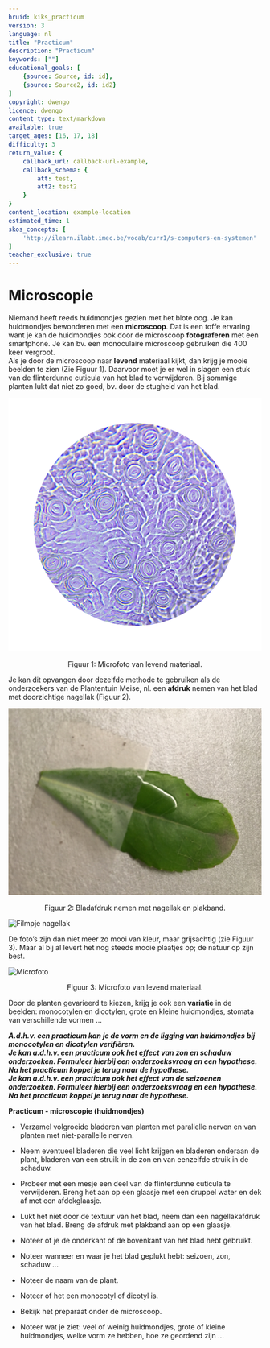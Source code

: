```yaml
---
hruid: kiks_practicum
version: 3
language: nl
title: "Practicum"
description: "Practicum"
keywords: [""]
educational_goals: [
    {source: Source, id: id}, 
    {source: Source2, id: id2}
]
copyright: dwengo
licence: dwengo
content_type: text/markdown
available: true
target_ages: [16, 17, 18]
difficulty: 3
return_value: {
    callback_url: callback-url-example,
    callback_schema: {
        att: test,
        att2: test2
    }
}
content_location: example-location
estimated_time: 1
skos_concepts: [
    'http://ilearn.ilabt.imec.be/vocab/curr1/s-computers-en-systemen'
]
teacher_exclusive: true
---
```


# Microscopie 

Niemand heeft reeds huidmondjes gezien met het blote oog. Je kan huidmondjes bewonderen met een **microscoop**. Dat is een toffe ervaring want je kan de huidmondjes ook door de microscoop **fotograferen** met een smartphone. Je kan bv. een monoculaire microscoop gebruiken die 400 keer vergroot.<br> 
Als je door de microscoop naar **levend** materiaal kijkt, dan krijg je mooie beelden te zien (Zie Figuur 1). Daarvoor moet je er wel in slagen een stuk van de flinterdunne cuticula van het blad te verwijderen. Bij sommige planten lukt dat niet zo goed, bv. door de stugheid van het blad. 

![](embed/microfoto1.png "Microfoto") 
<figure>
    <figcaption align = "center">Figuur 1: Microfoto van levend materiaal.</figcaption>
</figure> 

Je kan dit opvangen door dezelfde methode te gebruiken als de onderzoekers van de Plantentuin Meise, nl. een **afdruk** nemen van het blad met doorzichtige nagellak (Figuur 2). 

![](embed/nagellak.jpg "Bladafdruk") 
<figure>
    <figcaption align = "center">Figuur 2: Bladafdruk nemen met nagellak en plakband.</figcaption>
</figure> 

![](@youtube/https://www.youtube.com/embed/JptF3jhOV5k "Filmpje nagellak")

De foto’s zijn dan niet meer zo mooi van kleur, maar grijsachtig (zie Figuur 3). Maar al bij al levert het nog steeds mooie plaatjes op; de natuur op zijn best. 

![](embed/microfoto2.png "Microfoto")
<figure>
    <figcaption align = "center">Figuur 3: Microfoto van levend materiaal.</figcaption>
</figure> 

Door de planten gevarieerd te kiezen, krijg je ook een **variatie** in de beelden: monocotylen en dicotylen, grote en kleine huidmondjes, stomata van verschillende vormen ... 

***A.d.h.v. een practicum kan je de vorm en de ligging van huidmondjes bij monocotylen en dicotylen verifiëren.***<br>
***Je kan a.d.h.v. een practicum ook het effect van zon en schaduw onderzoeken. Formuleer hierbij een onderzoeksvraag en een hypothese. Na het practicum koppel je terug naar de hypothese.*** <br>
***Je kan a.d.h.v. een practicum ook het effect van de seizoenen onderzoeken. Formuleer hierbij een onderzoeksvraag en een hypothese. Na het practicum koppel je terug naar de hypothese.*** 


<div class="alert alert-box alert-success">
    <strong>Practicum - microscopie (huidmondjes)</strong><br>
    <ul><li>Verzamel volgroeide bladeren van planten met parallelle nerven en van planten met niet-parallelle nerven.</li></ul> 
    <ul><li>Neem eventueel bladeren die veel licht krijgen en bladeren onderaan de plant, bladeren van een struik in de zon en van eenzelfde struik in de schaduw.</li></ul> 
    <ul><li>Probeer met een mesje een deel van de flinterdunne cuticula te verwijderen. Breng het aan op een glaasje met een druppel water en dek af met een afdekglaasje.</li></ul> 
    <ul><li>Lukt het niet door de textuur van het blad, neem dan een nagellakafdruk van het blad. Breng de afdruk met plakband aan op een glaasje.</li></ul> 
    <ul><li>Noteer of je de onderkant of de bovenkant van het blad hebt gebruikt.</li></ul> 
    <ul><li>Noteer wanneer en waar je het blad geplukt hebt: seizoen, zon, schaduw ...</li></ul> 
    <ul><li>Noteer de naam van de plant.</li></ul> 
    <ul><li>Noteer of het een monocotyl of dicotyl is.</li></ul> 
    <ul><li>Bekijk het preparaat onder de microscoop.</li></ul> 
    <ul><li>Noteer wat je ziet: veel of weinig huidmondjes, grote of kleine huidmondjes, welke vorm ze hebben, hoe ze geordend zijn ...</li></ul> 
</div> 

